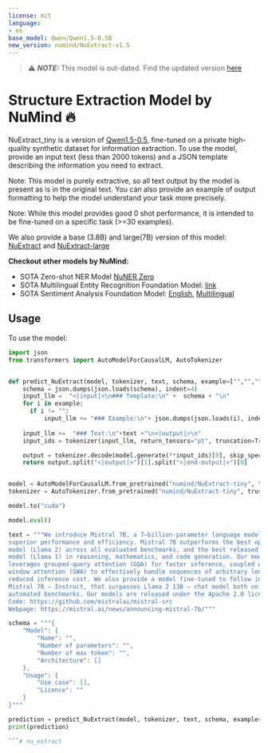 ```yaml
---
license: mit
language:
- en
base_model: Qwen/Qwen1.5-0.5B
new_version: numind/NuExtract-v1.5
---
```

> ⚠️ **_NOTE:_**  This model is out-dated. Find the updated version [here](https://huggingface.co/numind/NuExtract-tiny-v1.5)
> 
# Structure Extraction Model by NuMind 🔥

NuExtract_tiny is a version of [Qwen1.5-0.5](https://huggingface.co/Qwen/Qwen1.5-0.5B), fine-tuned on a private high-quality synthetic dataset for information extraction. To use the model, provide an input text (less than 2000 tokens) and a JSON template describing the information you need to extract.

Note: This model is purely extractive, so all text output by the model is present as is in the original text. You can also provide an example of output formatting to help the model understand your task more precisely.

Note: While this model provides good 0 shot performance, it is intended to be fine-tuned on a specific task (>=30 examples).

We also provide a base (3.8B) and large(7B) version of this model: [NuExtract](https://huggingface.co/numind/NuExtract) and [NuExtract-large](https://huggingface.co/numind/NuExtract-large)

**Checkout other models by NuMind:**
* SOTA Zero-shot NER Model [NuNER Zero](https://huggingface.co/numind/NuNER_Zero)
* SOTA Multilingual Entity Recognition Foundation Model: [link](https://huggingface.co/numind/entity-recognition-multilingual-general-sota-v1)
* SOTA Sentiment Analysis Foundation Model: [English](https://huggingface.co/numind/generic-sentiment-v1), [Multilingual](https://huggingface.co/numind/generic-sentiment-multi-v1)


## Usage

To use the model:

```python
import json
from transformers import AutoModelForCausalLM, AutoTokenizer


def predict_NuExtract(model, tokenizer, text, schema, example=["","",""]):
    schema = json.dumps(json.loads(schema), indent=4)
    input_llm =  "<|input|>\n### Template:\n" +  schema + "\n"
    for i in example:
      if i != "":
          input_llm += "### Example:\n"+ json.dumps(json.loads(i), indent=4)+"\n"
    
    input_llm +=  "### Text:\n"+text +"\n<|output|>\n"
    input_ids = tokenizer(input_llm, return_tensors="pt", truncation=True, max_length=4000).to("cuda")

    output = tokenizer.decode(model.generate(**input_ids)[0], skip_special_tokens=True)
    return output.split("<|output|>")[1].split("<|end-output|>")[0]


model = AutoModelForCausalLM.from_pretrained("numind/NuExtract-tiny", trust_remote_code=True)
tokenizer = AutoTokenizer.from_pretrained("numind/NuExtract-tiny", trust_remote_code=True)

model.to("cuda")

model.eval()

text = """We introduce Mistral 7B, a 7–billion-parameter language model engineered for
superior performance and efficiency. Mistral 7B outperforms the best open 13B
model (Llama 2) across all evaluated benchmarks, and the best released 34B
model (Llama 1) in reasoning, mathematics, and code generation. Our model
leverages grouped-query attention (GQA) for faster inference, coupled with sliding
window attention (SWA) to effectively handle sequences of arbitrary length with a
reduced inference cost. We also provide a model fine-tuned to follow instructions,
Mistral 7B – Instruct, that surpasses Llama 2 13B – chat model both on human and
automated benchmarks. Our models are released under the Apache 2.0 license.
Code: https://github.com/mistralai/mistral-src
Webpage: https://mistral.ai/news/announcing-mistral-7b/"""

schema = """{
    "Model": {
        "Name": "",
        "Number of parameters": "",
        "Number of max token": "",
        "Architecture": []
    },
    "Usage": {
        "Use case": [],
        "Licence": ""
    }
}"""

prediction = predict_NuExtract(model, tokenizer, text, schema, example=["","",""])
print(prediction)

```# nu_extract
